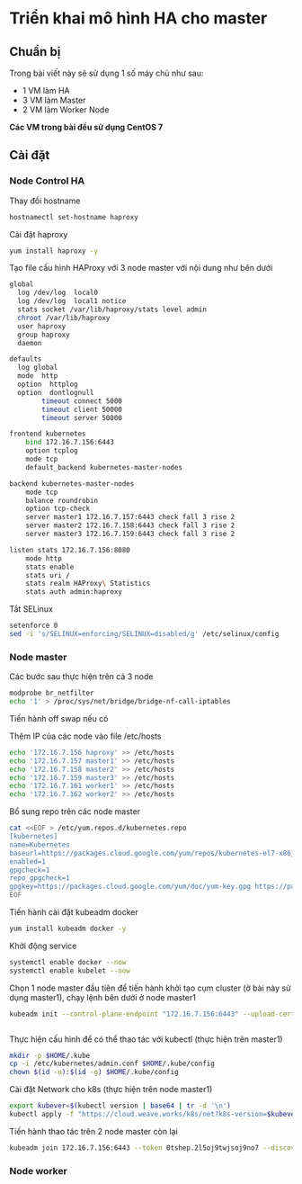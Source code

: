# Triển khai mô hình HA cho master

## Chuẩn bị

Trong bài viết này sẽ sử dụng 1 số máy chủ như sau:
- 1 VM làm HA
- 3 VM làm Master
- 2 VM làm Worker Node

**Các VM trong bài đều sử dụng CentOS 7**

## Cài đặt

### Node Control HA

Thay đổi hostname

```sh
hostnamectl set-hostname haproxy
```

Cài đặt haproxy

```sh
yum install haproxy -y
```

Tạo file cấu hình HAProxy với 3 node master với nội dung như bên dưới

```sh
global
  log /dev/log  local0
  log /dev/log  local1 notice
  stats socket /var/lib/haproxy/stats level admin
  chroot /var/lib/haproxy
  user haproxy
  group haproxy
  daemon

defaults
  log global
  mode  http
  option  httplog
  option  dontlognull
        timeout connect 5000
        timeout client 50000
        timeout server 50000

frontend kubernetes
    bind 172.16.7.156:6443
    option tcplog
    mode tcp
    default_backend kubernetes-master-nodes

backend kubernetes-master-nodes
    mode tcp
    balance roundrobin
    option tcp-check
    server master1 172.16.7.157:6443 check fall 3 rise 2
    server master2 172.16.7.158:6443 check fall 3 rise 2
    server master3 172.16.7.159:6443 check fall 3 rise 2

listen stats 172.16.7.156:8080
    mode http
    stats enable
    stats uri /
    stats realm HAProxy\ Statistics
    stats auth admin:haproxy
```

Tắt SELinux

```sh
setenforce 0
sed -i 's/SELINUX=enforcing/SELINUX=disabled/g' /etc/selinux/config
```

### Node master

Các bước sau thực hiện trên cả 3 node

```sh
modprobe br_netfilter
echo '1' > /proc/sys/net/bridge/bridge-nf-call-iptables
```

Tiến hành off swap nếu có

Thêm IP của các node vào file /etc/hosts

```sh
echo '172.16.7.156 haproxy' >> /etc/hosts
echo '172.16.7.157 master1' >> /etc/hosts
echo '172.16.7.158 master2' >> /etc/hosts
echo '172.16.7.159 master3' >> /etc/hosts
echo '172.16.7.161 worker1' >> /etc/hosts
echo '172.16.7.162 worker2' >> /etc/hosts
```

Bổ sung repo trên các node master

```sh
cat <<EOF > /etc/yum.repos.d/kubernetes.repo
[kubernetes]
name=Kubernetes
baseurl=https://packages.cloud.google.com/yum/repos/kubernetes-el7-x86_64
enabled=1
gpgcheck=1
repo_gpgcheck=1
gpgkey=https://packages.cloud.google.com/yum/doc/yum-key.gpg https://packages.cloud.google.com/yum/doc/rpm-package-key.gpg
EOF
```

Tiến hành cài đặt kubeadm docker

```sh
yum install kubeadm docker -y
```

Khởi động service

```sh
systemctl enable docker --now
systemctl enable kubelet --now
```

Chọn 1 node master đầu tiên để tiến hành khởi tạo cụm cluster (ở bài này sử dụng master1), chạy lệnh bên dưới ở node master1

```sh
kubeadm init --control-plane-endpoint "172.16.7.156:6443" --upload-certs
```

![]()

Thực hiện cấu hình để có thể thao tác với kubectl (thực hiện trên master1)

```sh
mkdir -p $HOME/.kube
cp -i /etc/kubernetes/admin.conf $HOME/.kube/config
chown $(id -u):$(id -g) $HOME/.kube/config
```

Cài đặt Network cho k8s (thực hiện trên node master1)

```sh
export kubever=$(kubectl version | base64 | tr -d '\n')
kubectl apply -f "https://cloud.weave.works/k8s/net?k8s-version=$kubever"
```

Tiến hành thao tác trên 2 node master còn lại

```sh
kubeadm join 172.16.7.156:6443 --token 0tshep.2l5oj9twjsoj9no7 --discovery-token-ca-cert-hash sha256:7e42aad1ddee8c0c1bfaa844de1a16631aaebb075a53213c22c7669672f75b05 --control-plane --certificate-key 99ae0cb8e99970fc0ef39d53020f6d074f497f5c943aa2a8ef4e847c7b1452df
```

### Node worker

